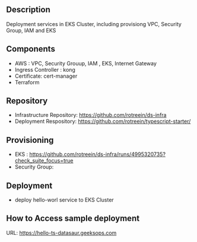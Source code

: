 ## Description 

Deployment services in EKS Cluster, including provisiong VPC, Security Group, IAM and EKS



## Components

* AWS : VPC, Security Grouup, IAM , EKS, Internet Gateway
* Ingress Controller : kong
* Certificate: cert-manager
* Terraform


## Repository

* Infrastructure Repository: https://github.com/rotreein/ds-infra
* Deployment Respository: https://github.com/rotreein/typescript-starter/


## Provisioning
* EKS : https://github.com/rotreein/ds-infra/runs/4995320735?check_suite_focus=true
* Security Group: 


## Deployment
* deploy  hello-worl service to EKS Cluster


## How to Access sample deployment
URL: https://hello-ts-datasaur.geeksops.com
